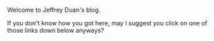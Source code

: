 Welcome to Jeffrey Duan's blog. 

If you don't know how you got here, may I suggest you click on one of those links down below anyways? 

